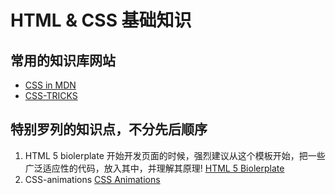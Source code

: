 # HTML & CSS 基础知识
## 常用的知识库网站
  * [CSS in MDN](https://developer.mozilla.org/en-US/docs/Learn/CSS/First_steps/Getting_started)
  * [CSS-TRICKS](https://css-tricks.com/)

## 特别罗列的知识点，不分先后顺序

1. HTML 5 biolerplate
      开始开发页面的时候，强烈建议从这个模板开始，把一些广泛适应性的代码，放入其中，并理解其原理!
      [HTML 5 Biolerplate](https://html5boilerplate.com/)
2. CSS-animations
      [CSS Animations](https://javascript.info/css-animations)